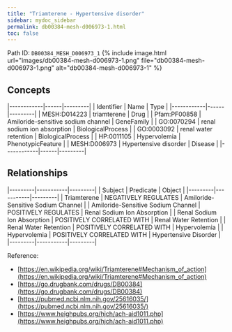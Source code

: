 ```yaml
---
title: "Triamterene - Hypertensive disorder"
sidebar: mydoc_sidebar
permalink: db00384-mesh-d006973-1.html
toc: false 
---
```



Path ID: `DB00384_MESH_D006973_1`
{% include image.html url="images/db00384-mesh-d006973-1.png" file="db00384-mesh-d006973-1.png" alt="db00384-mesh-d006973-1" %}

## Concepts

|------------|------|---------|
| Identifier | Name | Type    |
|------------|------|---------|
| MESH:D014223 | triamterene | Drug |
| Pfam:PF00858 | Amiloride-sensitive sodium channel | GeneFamily |
| GO:0070294 | renal sodium ion absorption | BiologicalProcess |
| GO:0003092 | renal water retention | BiologicalProcess |
| HP:0011105 | Hypervolemia | PhenotypicFeature |
| MESH:D006973 | Hypertensive disorder | Disease |
|------------|------|---------|

## Relationships

|---------|-----------|---------|
| Subject | Predicate | Object  |
|---------|-----------|---------|
| Triamterene | NEGATIVELY REGULATES | Amiloride-Sensitive Sodium Channel |
| Amiloride-Sensitive Sodium Channel | POSITIVELY REGULATES | Renal Sodium Ion Absorption |
| Renal Sodium Ion Absorption | POSITIVELY CORRELATED WITH | Renal Water Retention |
| Renal Water Retention | POSITIVELY CORRELATED WITH | Hypervolemia |
| Hypervolemia | POSITIVELY CORRELATED WITH | Hypertensive Disorder |
|---------|-----------|---------|

Reference: 
  - [https://en.wikipedia.org/wiki/Triamterene#Mechanism_of_action](https://en.wikipedia.org/wiki/Triamterene#Mechanism_of_action)
  - [https://go.drugbank.com/drugs/DB00384](https://go.drugbank.com/drugs/DB00384)
  - [https://pubmed.ncbi.nlm.nih.gov/25616035/](https://pubmed.ncbi.nlm.nih.gov/25616035/)
  - [https://www.heighpubs.org/hjch/ach-aid1011.php](https://www.heighpubs.org/hjch/ach-aid1011.php)
